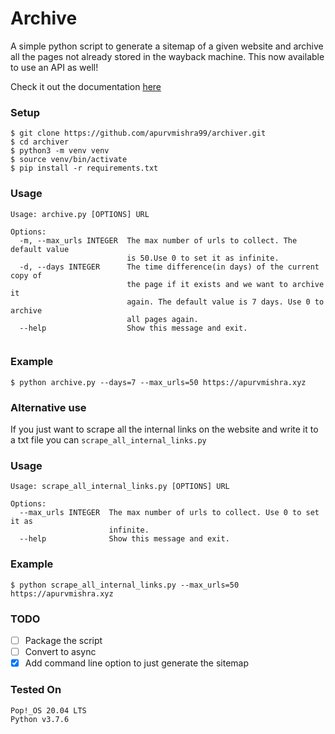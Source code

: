 # Archive

A simple python script to generate a sitemap of a given website and archive all the pages not already stored in the wayback machine. This now available to use an API as well!

Check it out the documentation [here](https://archive-it.herokuapp.com/docs/)

### Setup

```console
$ git clone https://github.com/apurvmishra99/archiver.git
$ cd archiver
$ python3 -m venv venv
$ source venv/bin/activate
$ pip install -r requirements.txt
```

### Usage 

```console
Usage: archive.py [OPTIONS] URL

Options:
  -m, --max_urls INTEGER  The max number of urls to collect. The default value
                          is 50.Use 0 to set it as infinite.
  -d, --days INTEGER      The time difference(in days) of the current copy of
                          the page if it exists and we want to archive it
                          again. The default value is 7 days. Use 0 to archive
                          all pages again.
  --help                  Show this message and exit.
  
```
### Example

```console 
$ python archive.py --days=7 --max_urls=50 https://apurvmishra.xyz
```

### Alternative use

If you just want to scrape all the internal links on the website and write it to a txt file you can `scrape_all_internal_links.py`

### Usage

``` console 
Usage: scrape_all_internal_links.py [OPTIONS] URL

Options:
  --max_urls INTEGER  The max number of urls to collect. Use 0 to set it as
                      infinite.
  --help              Show this message and exit.
```
### Example

```console 
$ python scrape_all_internal_links.py --max_urls=50 https://apurvmishra.xyz
```

### TODO

* [ ] Package the script
* [ ] Convert to async
* [X] Add command line option to just generate the sitemap

### Tested On

```
Pop!_OS 20.04 LTS
Python v3.7.6
```
